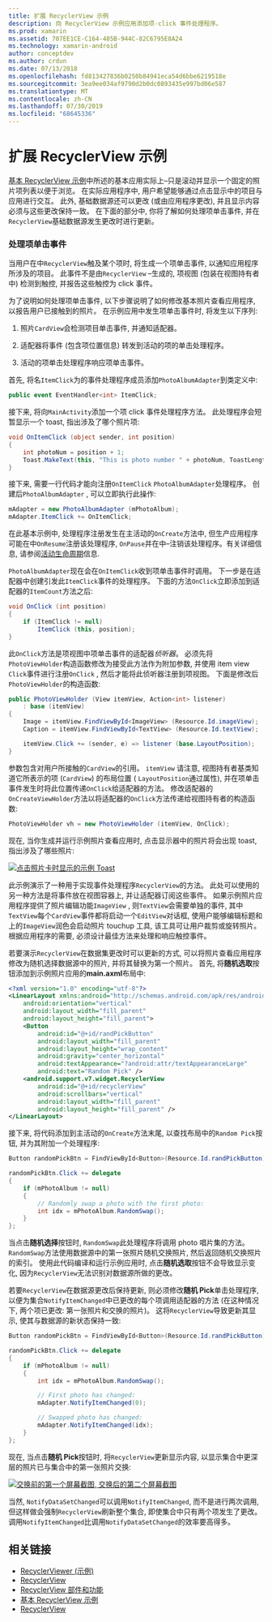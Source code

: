 ```yaml
---
title: 扩展 RecyclerView 示例
description: 向 RecyclerView 示例应用添加项-click 事件处理程序。
ms.prod: xamarin
ms.assetid: 707EE1CE-C164-485B-944C-82C6795E8A24
ms.technology: xamarin-android
author: conceptdev
ms.author: crdun
ms.date: 07/13/2018
ms.openlocfilehash: fd813427836b0250b84941eca54d6bbe6219518e
ms.sourcegitcommit: 3ea9ee034af9790d2b0dc0893435e997bd06e587
ms.translationtype: MT
ms.contentlocale: zh-CN
ms.lasthandoff: 07/30/2019
ms.locfileid: "68645336"
---
```

# <a name="extending-the-recyclerview-example"></a>扩展 RecyclerView 示例


[基本 RecyclerView 示例](~/android/user-interface/layouts/recycler-view/recyclerview-example.md)中所述的基本应用实际上&ndash;只是滚动并显示一个固定的照片项列表以便于浏览。 在实际应用程序中, 用户希望能够通过点击显示中的项目与应用进行交互。 此外, 基础数据源还可以更改 (或由应用程序更改), 并且显示内容必须与这些更改保持一致。 在下面的部分中, 你将了解如何处理项单击事件, 并在`RecyclerView`基础数据源发生更改时进行更新。


### <a name="handling-item-click-events"></a>处理项单击事件

当用户在中`RecyclerView`触及某个项时, 将生成一个项单击事件, 以通知应用程序所涉及的项目。 此事件不是由`RecyclerView` &ndash;生成的, 项视图 (包装在视图持有者中) 检测到触控, 并报告这些触控为 click 事件。

为了说明如何处理项单击事件, 以下步骤说明了如何修改基本照片查看应用程序, 以报告用户已接触到的照片。 在示例应用中发生项单击事件时, 将发生以下序列:

1.  照片`CardView`会检测项目单击事件, 并通知适配器。

2.  适配器将事件 (包含项位置信息) 转发到活动的项的单击处理程序。

3.  活动的项单击处理程序响应项单击事件。

首先, 将名`ItemClick`为的事件处理程序成员添加`PhotoAlbumAdapter`到类定义中:

```csharp
public event EventHandler<int> ItemClick;
```

接下来, 将向`MainActivity`添加一个项 click 事件处理程序方法。
此处理程序会短暂显示一个 toast, 指出涉及了哪个照片项:

```csharp
void OnItemClick (object sender, int position)
{
    int photoNum = position + 1;
    Toast.MakeText(this, "This is photo number " + photoNum, ToastLength.Short).Show();
}

```

接下来, 需要一行代码才能向注册`OnItemClick` `PhotoAlbumAdapter`处理程序。 创建后`PhotoAlbumAdapter` , 可以立即执行此操作: 

```csharp
mAdapter = new PhotoAlbumAdapter (mPhotoAlbum);
mAdapter.ItemClick += OnItemClick;

```

在此基本示例中, 处理程序注册发生在主活动的`OnCreate`方法中, 但生产应用程序可能在中`OnResume`注册该处理程序, `OnPause`并在中&ndash;注销该处理程序。有关详细信息, 请参阅[活动生命周期](~/android/app-fundamentals/activity-lifecycle/index.md)信息.

`PhotoAlbumAdapter`现在会在`OnItemClick`收到项单击事件时调用。 下一步是在适配器中创建引发此`ItemClick`事件的处理程序。 下面的方法`OnClick`立即添加到适配器的`ItemCount`方法之后:

```csharp
void OnClick (int position)
{
    if (ItemClick != null)
        ItemClick (this, position);
}
```

此`OnClick`方法是项视图中项单击事件的适配器*侦听器*。 必须先将`PhotoViewHolder`构造函数修改为接受此方法作为附加参数, 并使用 item view `Click`事件进行注册`OnClick` , 然后才能将此侦听器注册到项视图。
下面是修改后`PhotoViewHolder`的构造函数:

```csharp
public PhotoViewHolder (View itemView, Action<int> listener)
    : base (itemView)
{
    Image = itemView.FindViewById<ImageView> (Resource.Id.imageView);
    Caption = itemView.FindViewById<TextView> (Resource.Id.textView);

    itemView.Click += (sender, e) => listener (base.LayoutPosition);
}

```

参数包含对用户所接触的`CardView`的引用。 `itemView` 请注意, 视图持有者基类知道它所表示的项 (`CardView`) 的布局位置 ( `LayoutPosition`通过属性), 并在项单击事件发生时将此位置传递`OnClick`给适配器的方法。 修改适配器的`OnCreateViewHolder`方法以将适配器的`OnClick`方法传递给视图持有者的构造函数:

```csharp
PhotoViewHolder vh = new PhotoViewHolder (itemView, OnClick);
```

现在, 当你生成并运行示例照片查看应用时, 点击显示器中的照片将会出现 toast, 指出涉及了哪些照片:

[![点击照片卡时显示的示例 Toast](extending-the-example-images/01-photo-selected-sml.png)](extending-the-example-images/01-photo-selected.png#lightbox)

此示例演示了一种用于实现事件处理程序`RecyclerView`的方法。 此处可以使用的另一种方法是将事件放在视图容器上, 并让适配器订阅这些事件。 如果示例照片应用程序提供了照片编辑功能`ImageView` , 则`TextView`会需要单独的事件, 其中`TextView`每个`CardView`事件都将启动一个`EditView`对话框, 使用户能够编辑标题和上的`ImageView`润色会启动照片 touchup 工具, 该工具可让用户裁剪或旋转照片。 根据应用程序的需要, 必须设计最佳方法来处理和响应触控事件。

若要演示`RecyclerView`在数据集更改时可以更新的方式, 可以将照片查看应用程序修改为随机选择数据源中的照片, 并将其替换为第一个照片。 首先, 将**随机选取**按钮添加到示例照片应用的**main.axml**布局中:

```xml
<?xml version="1.0" encoding="utf-8"?>
<LinearLayout xmlns:android="http://schemas.android.com/apk/res/android"
    android:orientation="vertical"
    android:layout_width="fill_parent"
    android:layout_height="fill_parent">
    <Button
        android:id="@+id/randPickButton"
        android:layout_width="fill_parent"
        android:layout_height="wrap_content"
        android:gravity="center_horizontal"
        android:textAppearance="?android:attr/textAppearanceLarge"
        android:text="Random Pick" />
    <android.support.v7.widget.RecyclerView
        android:id="@+id/recyclerView"
        android:scrollbars="vertical"
        android:layout_width="fill_parent"
        android:layout_height="fill_parent" />
</LinearLayout>
```

接下来, 将代码添加到主活动的`OnCreate`方法末尾, 以查找布局中的`Random Pick`按钮, 并为其附加一个处理程序:

```csharp
Button randomPickBtn = FindViewById<Button>(Resource.Id.randPickButton);

randomPickBtn.Click += delegate
{
    if (mPhotoAlbum != null)
    {
        // Randomly swap a photo with the first photo:
        int idx = mPhotoAlbum.RandomSwap();
    }
};

```

当点击**随机选择**按钮时, `RandomSwap`此处理程序将调用 photo 唱片集的方法。 `RandomSwap`方法使用数据源中的第一张照片随机交换照片, 然后返回随机交换照片的索引。 使用此代码编译和运行示例应用时, 点击**随机选取**按钮不会导致显示变化, 因为`RecyclerView`无法识别对数据源所做的更改。

若要`RecyclerView`在数据源更改后保持更新, 则必须修改**随机 Pick**单击处理程序, 以便为集合`NotifyItemChanged`中已更改的每个项调用适配器的方法 (在这种情况下, 两个项已更改: 第一张照片和交换的照片)。 这将`RecyclerView`导致更新其显示, 使其与数据源的新状态保持一致:

```csharp
Button randomPickBtn = FindViewById<Button>(Resource.Id.randPickButton);

randomPickBtn.Click += delegate
{
    if (mPhotoAlbum != null)
    {
        int idx = mPhotoAlbum.RandomSwap();

        // First photo has changed:
        mAdapter.NotifyItemChanged(0);

        // Swapped photo has changed:
        mAdapter.NotifyItemChanged(idx);
    }
};

```

现在, 当点击**随机 Pick**按钮时, 将`RecyclerView`更新显示内容, 以显示集合中更深层的照片已与集合中的第一张照片交换:

[![交换前的第一个屏幕截图, 交换后的第二个屏幕截图](extending-the-example-images/02-random-pick-sml.png)](extending-the-example-images/02-random-pick.png#lightbox)

当然, `NotifyDataSetChanged`可以调用`NotifyItemChanged`, 而不是进行两次调用, 但这样做会强制`RecyclerView`刷新整个集合, 即使集合中只有两个项发生了更改。 调用`NotifyItemChanged`比调用`NotifyDataSetChanged`的效率要高得多。


## <a name="related-links"></a>相关链接

- [RecyclerViewer (示例)](https://docs.microsoft.com/samples/xamarin/monodroid-samples/android50-recyclerviewer)
- [RecyclerView](~/android/user-interface/layouts/recycler-view/index.md)
- [RecyclerView 部件和功能](~/android/user-interface/layouts/recycler-view/parts-and-functionality.md)
- [基本 RecyclerView 示例](~/android/user-interface/layouts/recycler-view/recyclerview-example.md)
- [RecyclerView](https://developer.android.com/reference/android/support/v7/widget/RecyclerView.html)

